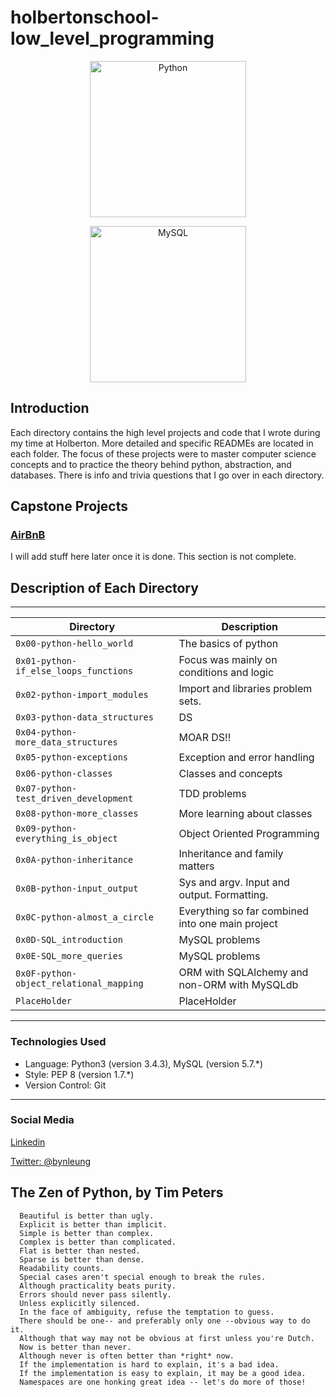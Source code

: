 # holbertonschool-low_level_programming

<p align="center">
  
  <img alt="Python" title="Python" src="https://upload.wikimedia.org/wikipedia/commons/thumb/f/f8/Python_logo_and_wordmark.svg/2000px-Python_logo_and_wordmark.svg.png" width="250">

</p>


<p align="center">
  
  <img alt="MySQL" title="MySQL" src="https://upload.wikimedia.org/wikipedia/en/thumb/6/62/MySQL.svg/1200px-MySQL.svg.png" width="250">

</p>

## Introduction


Each directory contains the high level projects and code that I wrote during my time at Holberton. More detailed and specific READMEs are located in each folder. The focus of these projects were to master computer science concepts and to practice the theory behind python, abstraction, and databases. There is info and trivia questions that I go over in each directory.

## Capstone Projects  

### <a href="https://github.com/byn3/printf">AirBnB</a>  

I will add stuff here later once it is done. This section is not complete.



## Description of Each Directory  
___  
|           Directory           | Description
|--------------------------------------------------|----------------------------------------------|
| `0x00-python-hello_world` | The basics of python |
| `0x01-python-if_else_loops_functions` | Focus was mainly on conditions and logic |
| `0x02-python-import_modules`| Import and libraries problem sets. |
| `0x03-python-data_structures` | DS |
| `0x04-python-more_data_structures` | MOAR DS!! |
| `0x05-python-exceptions` | Exception and error handling |
| `0x06-python-classes` | Classes and concepts |
| `0x07-python-test_driven_development` | TDD problems |
| `0x08-python-more_classes` | More learning about classes |
| `0x09-python-everything_is_object` | Object Oriented Programming |
| `0x0A-python-inheritance` | Inheritance and family matters |
| `0x0B-python-input_output` | Sys and argv. Input and output. Formatting. |
| `0x0C-python-almost_a_circle	` | Everything so far combined into one main project |
| `0x0D-SQL_introduction` | MySQL problems |
| `0x0E-SQL_more_queries` | MySQL problems |
| `0x0F-python-object_relational_mapping` | ORM with SQLAlchemy and non-ORM with MySQLdb  |
| `PlaceHolder` | PlaceHolder |

___  

### Technologies Used

* Language: Python3 (version 3.4.3), MySQL (version 5.7.*)
* Style: PEP 8 (version 1.7.*)
* Version Control: Git

---

### Social Media

[Linkedin](https://www.linkedin.com/in/bryanleung92/)

[Twitter: @bynleung](https://twitter.com/BynLeung)


## The Zen of Python, by Tim Peters

      Beautiful is better than ugly.
      Explicit is better than implicit.
      Simple is better than complex.
      Complex is better than complicated.
      Flat is better than nested.
      Sparse is better than dense.
      Readability counts.
      Special cases aren't special enough to break the rules.
      Although practicality beats purity.
      Errors should never pass silently.
      Unless explicitly silenced.
      In the face of ambiguity, refuse the temptation to guess.
      There should be one-- and preferably only one --obvious way to do it.
      Although that way may not be obvious at first unless you're Dutch.
      Now is better than never.
      Although never is often better than *right* now.
      If the implementation is hard to explain, it's a bad idea.
      If the implementation is easy to explain, it may be a good idea.
      Namespaces are one honking great idea -- let's do more of those!
